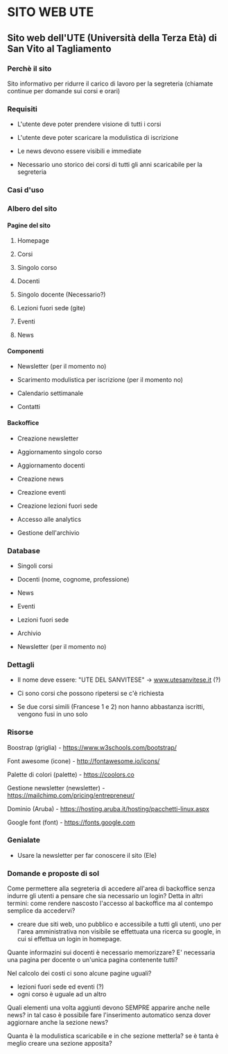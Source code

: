 # SITO WEB UTE
## Sito web dell'UTE (Università della Terza Età) di San Vito al Tagliamento

### Perchè il sito
Sito informativo per ridurre il carico di lavoro per la segreteria (chiamate continue per domande sui corsi e orari)


### Requisiti

* L'utente deve poter prendere visione di tutti i corsi

* L'utente deve poter scaricare la modulistica di iscrizione

* Le news devono essere visibili e immediate

* Necessario uno storico dei corsi di tutti gli anni scaricabile per la segreteria


### Casi d'uso


### Albero del sito

#### Pagine del sito

1. Homepage

2. Corsi

3. Singolo corso

4. Docenti

5. Singolo docente (Necessario?)

6. Lezioni fuori sede (gite)

7. Eventi

8. News



#### Componenti

* Newsletter (per il momento no)

* Scarimento modulistica per iscrizione (per il momento no)

* Calendario settimanale

* Contatti

#### Backoffice

* Creazione newsletter

* Aggiornamento singolo corso

* Aggiornamento docenti

* Creazione news

* Creazione eventi

* Creazione lezioni fuori sede

* Accesso alle analytics

* Gestione dell'archivio


### Database

* Singoli corsi

* Docenti (nome, cognome, professione)

* News

* Eventi

* Lezioni fuori sede

* Archivio

* Newsletter (per il momento no)


### Dettagli

* Il nome deve essere: "UTE DEL SANVITESE" -> www.utesanvitese.it (?)

* Ci sono corsi che possono ripetersi se c'è richiesta

* Se due corsi simili (Francese 1 e 2) non hanno abbastanza iscritti, vengono fusi in uno solo


### Risorse

Boostrap (griglia) - https://www.w3schools.com/bootstrap/

Font awesome (icone) - http://fontawesome.io/icons/

Palette di colori (palette) - https://coolors.co

Gestione newsletter (newsletter) - https://mailchimp.com/pricing/entrepreneur/

Dominio (Aruba) - https://hosting.aruba.it/hosting/pacchetti-linux.aspx

Google font (font) - https://fonts.google.com

### Genialate

* Usare la newsletter per far conoscere il sito (Ele)

### Domande e proposte di sol

Come permettere alla segreteria di accedere all'area di backoffice senza indurre gli utenti a pensare che sia necessario un login? Detta in altri termini: come rendere nascosto l'accesso al backoffice ma al contempo semplice da accedervi?
* creare due siti web, uno pubblico e accessibile a tutti gli utenti, uno per l'area amministrativa non visibile se effettuata una ricerca su google, in cui si effettua un login in homepage.

Quante informazini sui docenti è necessario memorizzare? E' necessaria una pagina per docente o un'unica pagina contenente tutti? 

Nel calcolo dei costi ci sono alcune pagine uguali?
* lezioni fuori sede ed eventi (?)
* ogni corso è uguale ad un altro

Quali elementi una volta aggiunti devono SEMPRE apparire anche nelle news? in tal caso è possibile fare l'inserimento automatico senza dover aggiornare anche la sezione news?

Quanta è la modulistica scaricabile e in che sezione metterla? se è tanta è meglio creare una sezione apposita?





